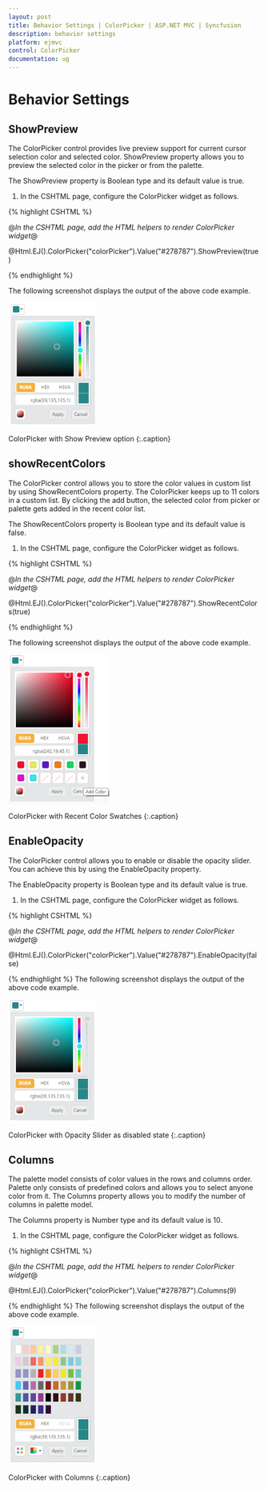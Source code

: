 ```yaml
---
layout: post
title: Behavior Settings | ColorPicker | ASP.NET MVC | Syncfusion
description: behavior settings
platform: ejmvc
control: ColorPicker
documentation: ug
---
```


# Behavior Settings

## ShowPreview

The ColorPicker control provides live preview support for current cursor selection color and selected color. ShowPreview property allows you to preview the selected color in the picker or from the palette.

The ShowPreview property is Boolean type and its default value is true.

1. In the CSHTML page, configure the ColorPicker widget as follows.



{% highlight CSHTML %}

@*In the CSHTML page, add the HTML helpers to render ColorPicker widget*@

@Html.EJ().ColorPicker("colorPicker").Value("#278787").ShowPreview(true)

{% endhighlight %}

The following screenshot displays the output of the above code example.

![](Behavior-Settings_images/Behavior-Settings_img1.png)

ColorPicker with Show Preview option
{:.caption}

## showRecentColors

The ColorPicker control allows you to store the color values in custom list by using ShowRecentColors property. The ColorPicker keeps up to 11 colors in a custom list.  By clicking the add button, the selected color from picker or palette gets added in the recent color list.  

The ShowRecentColors property is Boolean type and its default value is false.

1. In the CSHTML page, configure the ColorPicker widget as follows.

{% highlight CSHTML %}

@*In the CSHTML page, add the HTML helpers to render ColorPicker widget*@

@Html.EJ().ColorPicker("colorPicker").Value("#278787").ShowRecentColors(true)

{% endhighlight  %}

The following screenshot displays the output of the above code example.

![](Behavior-Settings_images/Behavior-Settings_img2.png)

ColorPicker with Recent Color Swatches
{:.caption}

## EnableOpacity

The ColorPicker control allows you to enable or disable the opacity slider. You can achieve this by using the EnableOpacity property. 

The EnableOpacity property is Boolean type and its default value is true.

1. In the CSHTML page, configure the ColorPicker widget as follows.


{% highlight CSHTML %}


@*In the CSHTML page, add the HTML helpers to render ColorPicker widget*@

 @Html.EJ().ColorPicker("colorPicker").Value("#278787").EnableOpacity(false) 


{% endhighlight  %}
The following screenshot displays the output of the above code example.

![](Behavior-Settings_images/Behavior-Settings_img3.png)

ColorPicker with Opacity Slider as disabled state
{:.caption}

## Columns

The palette model consists of color values in the rows and columns order. Palette only consists of predefined colors and allows you to select anyone color from it. The Columns property allows you to modify the number of columns in palette model. 

The Columns property is Number type and its default value is 10.

1. In the CSHTML page, configure the ColorPicker widget as follows.


{% highlight CSHTML %}


@*In the CSHTML page, add the HTML helpers to render ColorPicker widget*@

 @Html.EJ().ColorPicker("colorPicker").Value("#278787").Columns(9)


{% endhighlight  %}
The following screenshot displays the output of the above code example.

![](Behavior-Settings_images/Behavior-Settings_img4.png)

ColorPicker with Columns
{:.caption}
